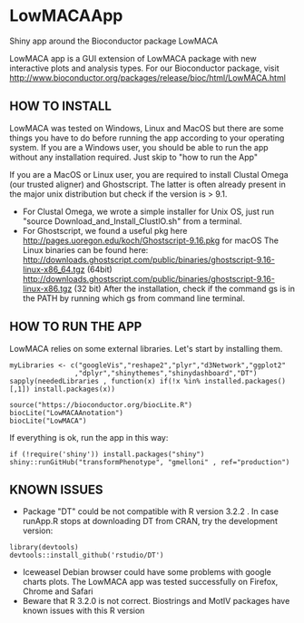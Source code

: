 # LowMACAApp
Shiny app around the Bioconductor package LowMACA

LowMACA app is a GUI extension of LowMACA package with new interactive plots and analysis types.
For our Bioconductor package, visit http://www.bioconductor.org/packages/release/bioc/html/LowMACA.html

## HOW TO INSTALL
LowMACA was tested on Windows, Linux and MacOS but there are some things you have to do before running the app according to your operating system.
If you are a Windows user, you should be able to run the app without any installation required. Just skip to "how to run the App"

If you are a MacOS or Linux user, you are required to install Clustal Omega (our trusted aligner) and Ghostscript. The latter is often already present in the major unix distribution but check if the version is > 9.1. 
* For Clustal Omega, we wrote a simple installer for Unix OS, just run "source Download_and_Install_ClustlO.sh" from a terminal.
* For Ghostscript, we found a useful pkg here http://pages.uoregon.edu/koch/Ghostscript-9.16.pkg for macOS
The Linux binaries can be found here:
	http://downloads.ghostscript.com/public/binaries/ghostscript-9.16-linux-x86_64.tgz (64bit)  
	http://downloads.ghostscript.com/public/binaries/ghostscript-9.16-linux-x86.tgz (32 bit)
After the installation, check if the command gs is in the PATH by running which gs from command line terminal.

## HOW TO RUN THE APP
LowMACA relies on some external libraries. Let's start by installing them.
```{r}
myLibraries <- c("googleVis","reshape2","plyr","d3Network","ggplot2"
                ,"dplyr","shinythemes","shinydashboard","DT")
sapply(neededLibraries , function(x) if(!x %in% installed.packages()[,1]) install.packages(x))

source("https://bioconductor.org/biocLite.R")
biocLite("LowMACAAnotation")
biocLite("LowMACA")
```
If everything is ok, run the app in this way:
```{r}
if (!require('shiny')) install.packages("shiny")
shiny::runGitHub("transformPhenotype", "gmelloni" , ref="production")
```

## KNOWN ISSUES
* Package "DT" could be not compatible with R version 3.2.2 . In case runApp.R stops at downloading DT from CRAN, try the development version:
```{r}
library(devtools)
devtools::install_github('rstudio/DT')
```
* Iceweasel Debian browser could have some problems with google charts plots. The LowMACA app was tested successfully on Firefox, Chrome and Safari
* Beware that R 3.2.0 is not correct. Biostrings and MotIV packages have known issues with this R version
